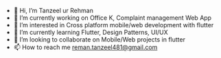 - 👋 Hi, I’m Tanzeel ur Rehman
- 🔭 I’m currently working on Office K, Complaint management Web App
- 👀 I’m interested in Cross platform mobile/web development with flutter
- 🌱 I’m currently learning Flutter, Design Patterns, UI/UX
- 💞️ I’m looking to collaborate on Mobile/Web projects in flutter
- 📫 How to reach me reman.tanzeel481@gmail.com

<!---
tanzeelRehman/tanzeelRehman is a ✨ special ✨ repository because its `README.md` (this file) appears on your GitHub profile.
You can click the Preview link to take a look at your changes.
--->
